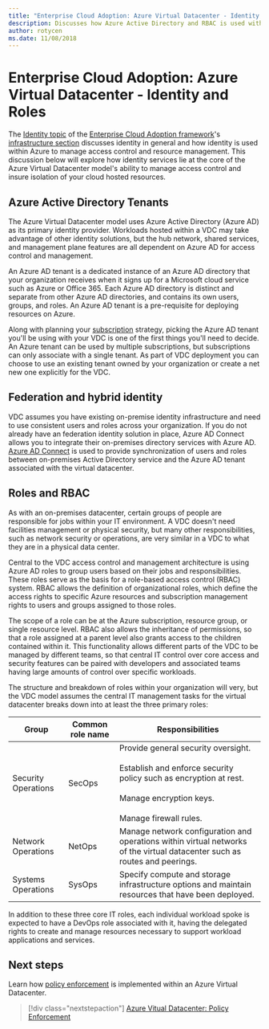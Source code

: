 ```yaml
---
title: "Enterprise Cloud Adoption: Azure Virtual Datacenter - Identity and Roles" 
description: Discusses how Azure Active Directory and RBAC is used within the Azure Virtual Datacenter (VDC) model
author: rotycen
ms.date: 11/08/2018
---
```

# Enterprise Cloud Adoption: Azure Virtual Datacenter - Identity and Roles

The [Identity topic](overview.md) of the [Enterprise Cloud Adoption framework](../../overview.md)'s [infrastructure section](../overview.md) discusses identity in general and how identity is used within Azure to manage access control and resource management. This discussion below will explore how identity services lie at the core of the Azure Virtual Datacenter model's ability to manage access control and insure isolation of your cloud hosted resources.

## Azure Active Directory Tenants

The Azure Virtual Datacenter model uses Azure Active Directory (Azure AD) as its primary identity provider. Workloads hosted within a VDC may take advantage of other identity solutions, but the hub network, shared services, and management plane features are all dependent on Azure AD for access control and management.

An Azure AD tenant is a dedicated instance of an Azure AD directory that your organization receives when it signs up for a Microsoft cloud service such as Azure or Office 365. Each Azure AD directory is distinct and separate from other Azure AD directories, and contains its own users, groups, and roles. An Azure AD tenant is a pre-requisite for deploying resources on Azure.

Along with planning your [subscription](../subscriptions/vdc-subscriptions.md) strategy, picking the Azure AD tenant you'll be using with your VDC is one of the first things you'll need to decide. An Azure tenant can be used by multiple subscriptions, but subscriptions can only associate with a single tenant. As part of VDC deployment you can choose to use an existing tenant owned by your organization or create a net new one explicitly for the VDC. 

## Federation and hybrid identity

VDC assumes you have existing on-premise identity infrastructure and need to use consistent users and roles across your organization. If you do not already have an federation identity solution in place, Azure AD Connect allows you to integrate their on-premises directory services with Azure AD. [Azure AD Connect](https://docs.microsoft.com/en-us/azure/active-directory/hybrid/whatis-hybrid-identity?toc=%2Fen-us%2Fazure%2Factive-directory%2Fhybrid%2FTOC.json&bc=%2Fen-us%2Fazure%2Fbread%2Ftoc.json) is used to provide synchronization of users and roles between on-premises Active Directory service and the Azure AD tenant associated with the virtual datacenter.  

## Roles and RBAC

As with an on-premises datacenter, certain groups of people are responsible for jobs within your IT environment. A VDC doesn't need facilities management or physical security, but many other responsibilities, such as network security or operations, are very similar in a VDC to what they are in a physical data center.

Central to the VDC access control and management architecture is using Azure AD roles to group users based on their jobs and responsibilities. These roles serve as the basis for a role-based access control (RBAC) system. RBAC allows the definition of organizational roles, which define the access rights to specific Azure resources and subscription management rights to users and groups assigned to those roles.

The scope of a role can be at the Azure subscription, resource group, or single resource level. RBAC also allows the inheritance of permissions, so that a role assigned at a parent level also grants access to the children contained within it.
This functionality allows different parts of the VDC to be managed by different teams, so that central IT control over core access and security features can be paired with developers and associated teams having large amounts of control over specific workloads.

The structure and breakdown of roles within your organization will very, but the VDC model assumes the central IT management tasks for the virtual datacenter breaks down into at least the three primary roles:

| Group                  | Common role name    | Responsibilities                                                                                                                                                          |
|------------------------|---------------------|---------------------------------------------------------------------------------------------------------------------------------------------------------------------------|
| Security Operations    | SecOps              | Provide general security oversight.<br><br>Establish and enforce security policy such as encryption at rest.<br><br>Manage encryption keys.<br><br>Manage firewall rules. |
| Network Operations     | NetOps              | Manage network configuration and operations within virtual networks of the virtual datacenter such as routes and peerings.                                                |
| Systems Operations     | SysOps              | Specify compute and storage infrastructure options and maintain resources that have been deployed.                                                                        |

In addition to these three core IT roles, each individual workload spoke is expected to have a DevOps role associated with it, having the delegated rights to create and manage resources necessary to support workload applications and services.

## Next steps

Learn  how [policy enforcement](../policy-enforcement/vdc-policy-enforcement.md) is implemented within an Azure Virtual Datacenter.

> [!div class="nextstepaction"]
> [Azure Vitual Datacenter: Policy Enforcement](../policy-enforcement/vdc-policy-enforcement.md)